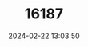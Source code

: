 ---
title: "16187"
category: "Parartemia contracta"
draft: false
date: 2024-02-22 13:03:50
languages:
  English: ["Brine Shrimp"]
---